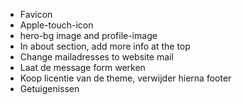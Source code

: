 - Favicon
- Apple-touch-icon
- hero-bg image and profile-image
- In about section, add more info at the top
- Change mailadresses to website mail
- Laat de message form werken
- Koop licentie van de theme, verwijder hierna footer
- Getuigenissen
